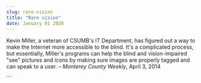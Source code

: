 ```yaml
---
slug: rare-vision
title: "Rare vision"
date: January 01 2020
---
```


 
<p>
  Kevin Miller, a veteran of CSUMB's IT Department, has figured out a way to
  make the Internet more accessible to the blind. It's a complicated process,
  but essentially, Miller's programs can help the blind and vision-impaired
  "see" pictures and icons by making sure images are properly tagged and can
  speak to a user. – <em>Monterey County Weekly</em>, April 3, 2014
</p>
```
